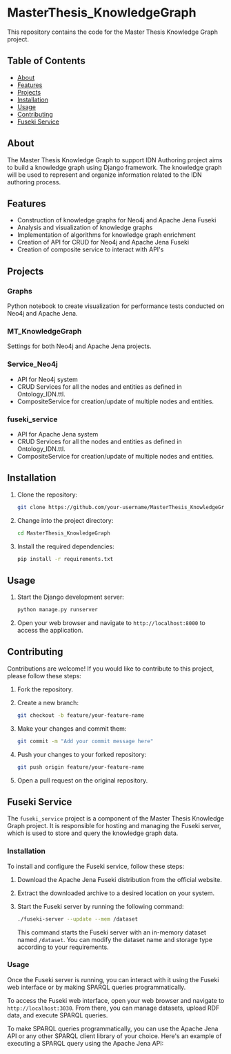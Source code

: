 # MasterThesis_KnowledgeGraph

This repository contains the code for the Master Thesis Knowledge Graph project.

## Table of Contents

- [About](#about)
- [Features](#features)
- [Projects](#projects)
- [Installation](#installation)
- [Usage](#usage)
- [Contributing](#contributing)
- [Fuseki Service](#fuseki-service)

## About

The Master Thesis Knowledge Graph to support IDN Authoring project aims to build a knowledge graph using Django framework. The knowledge graph will be used to represent and organize information related to the IDN authoring process.


## Features

- Construction of knowledge graphs for Neo4j and Apache Jena Fuseki
- Analysis and visualization of knowledge graphs
- Implementation of algorithms for knowledge graph enrichment
- Creation of API for CRUD for Neo4j and Apache Jena Fuseki
- Creation of composite service to interact with API's

## Projects

### Graphs
Python notebook to create visualization for performance tests conducted on Neo4j and Apache Jena.

### MT_KnowledgeGraph
Settings for both Neo4j and Apache Jena projects.

### Service_Neo4j
- API for Neo4j system
- CRUD Services for all the nodes and entities as defined in Ontology_IDN.ttl.
- CompositeService for creation/update of multiple nodes and entities.

### fuseki_service
- API for Apache Jena system
- CRUD Services for all the nodes and entities as defined in Ontology_IDN.ttl.
- CompositeService for creation/update of multiple nodes and entities.

## Installation

1. Clone the repository:

    ```bash
    git clone https://github.com/your-username/MasterThesis_KnowledgeGraph.git
    ```

2. Change into the project directory:

    ```bash
    cd MasterThesis_KnowledgeGraph
    ```

3. Install the required dependencies:

    ```bash
    pip install -r requirements.txt
    ```

## Usage

1. Start the Django development server:

    ```bash
    python manage.py runserver
    ```

2. Open your web browser and navigate to `http://localhost:8000` to access the application.

## Contributing

Contributions are welcome! If you would like to contribute to this project, please follow these steps:

1. Fork the repository.

2. Create a new branch:

    ```bash
    git checkout -b feature/your-feature-name
    ```

3. Make your changes and commit them:

    ```bash
    git commit -m "Add your commit message here"
    ```

4. Push your changes to your forked repository:

    ```bash
    git push origin feature/your-feature-name
    ```

5. Open a pull request on the original repository.

## Fuseki Service
The `fuseki_service` project is a component of the Master Thesis Knowledge Graph project. It is responsible for hosting and managing the Fuseki server, which is used to store and query the knowledge graph data.

### Installation
To install and configure the Fuseki service, follow these steps:

1. Download the Apache Jena Fuseki distribution from the official website.
2. Extract the downloaded archive to a desired location on your system.
3. Start the Fuseki server by running the following command:

    ```bash
    ./fuseki-server --update --mem /dataset
    ```

    This command starts the Fuseki server with an in-memory dataset named `/dataset`. You can modify the dataset name and storage type according to your requirements.

### Usage
Once the Fuseki server is running, you can interact with it using the Fuseki web interface or by making SPARQL queries programmatically.

To access the Fuseki web interface, open your web browser and navigate to `http://localhost:3030`. From there, you can manage datasets, upload RDF data, and execute SPARQL queries.

To make SPARQL queries programmatically, you can use the Apache Jena API or any other SPARQL client library of your choice. Here's an example of executing a SPARQL query using the Apache Jena API:


